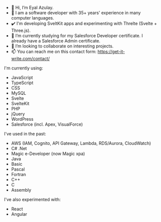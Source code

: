 - 👋 Hi, I’m Eyal Azulay.
- 👀 I am a software developer with 35+ years' experience in many computer languages.
- ✔️ I'm developing SveltKit apps and experimenting with Threlte (Svelte + Three.js).
- 🌱 I’m currently studying for my Salesforce Developer certificate. I already have a Salesforce Admin certificate.
- 💞️ I’m looking to collaborate on interesting projects.
- 📫 You can reach me on this contact form: https://get-it-write.com/contact/

I'm currently using:
- JavaScript
- TypeScript
- CSS
- MySQL
- Svelte
- SvelteKit
- PHP
- jQuery
- WordPress
- Salesforce (incl. Apex, VisualForce)

I've used in the past:
- AWS (IAM, Cognito, API Gateway, Lambda, RDS/Aurora, CloudWatch)
- C# .Net
- Magic e-Developer (now Magic xpa)
- Java
- Basic
- Pascal
- Fortran
- C++
- C
- Assembly

I've also experimented with:
- React
- Angular


<!---
eazulay/eazulay is a ✨ special ✨ repository because its `README.md` (this file) appears on your GitHub profile.
You can click the Preview link to take a look at your changes.
--->
